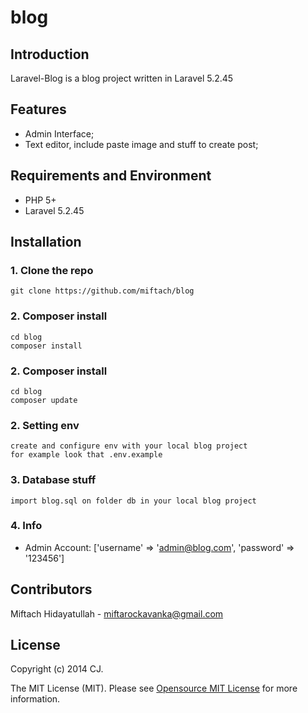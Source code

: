# blog 

## Introduction

Laravel-Blog is a blog project written in Laravel 5.2.45
   
## Features
 
 
* Admin Interface;
* Text editor, include paste image and stuff to create post; 

## Requirements and Environment

* PHP 5+
* Laravel 5.2.45

## Installation
 
### 1. Clone the repo

    git clone https://github.com/miftach/blog

### 2. Composer install

    cd blog
    composer install
    
### 2. Composer install

    cd blog
    composer update

### 2. Setting env
	
    create and configure env with your local blog project
    for example look that .env.example

### 3. Database stuff
 
    import blog.sql on folder db in your local blog project 

### 4. Info

* Admin Account: ['username' => 'admin@blog.com', 'password' => '123456']


## Contributors

Miftach Hidayatullah  - miftarockavanka@gmail.com
 
## License

Copyright (c) 2014 CJ.

The MIT License (MIT). Please see [Opensource MIT License](http://www.opensource.org/licenses/MIT) for more information.